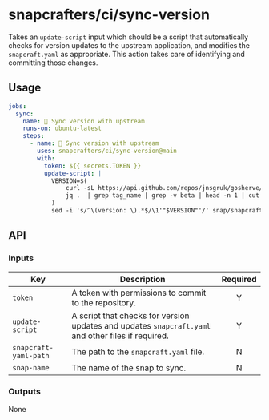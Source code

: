 # snapcrafters/ci/sync-version

Takes an `update-script` input which should be a script that automatically checks for version
updates to the upstream application, and modifies the `snapcraft.yaml` as appropriate. This action
takes care of identifying and committing those changes.

## Usage

```yaml
jobs:
  sync:
    name: 🔄 Sync version with upstream
    runs-on: ubuntu-latest
    steps:
      - name: 🔄 Sync version with upstream
        uses: snapcrafters/ci/sync-version@main
        with:
          token: ${{ secrets.TOKEN }}
          update-script: |
            VERSION=$(
                curl -sL https://api.github.com/repos/jnsgruk/gosherve/releases | 
                jq .  | grep tag_name | grep -v beta | head -n 1 | cut -d'"' -f4 | tr -d 'v'
            )
            sed -i 's/^\(version: \).*$/\1'"$VERSION"'/' snap/snapcraft.yaml
```

## API

### Inputs

| Key             | Description                                                                                        | Required |
| --------------- | -------------------------------------------------------------------------------------------------- | :------: |
| `token`         | A token with permissions to commit to the repository.                                              |    Y     |
| `update-script` | A script that checks for version updates and updates `snapcraft.yaml` and other files if required. |    Y     |
| `snapcraft-yaml-path`     | The path to the `snapcraft.yaml` file.                                                             |    N     |
| `snap-name`     | The name of the snap to sync.                                                                      |    N     |

### Outputs

None
